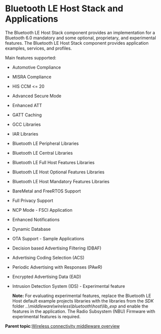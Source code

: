 # Bluetooth LE Host Stack and Applications

The Bluetooth LE Host Stack component provides an implementation for a Bluetooth 6.0 mandatory and some optional, proprietary, and experimental features. The Bluetooth LE Host Stack component provides application examples, services, and profiles.

Main features supported:

-   Automotive Compliance
-   MISRA Compliance
-   HIS CCM <= 20
-   Advanced Secure Mode
-   Enhanced ATT
-   GATT Caching
-   GCC Libraries
-   IAR Libraries
-   Bluetooth LE Peripheral Libraries
-   Bluetooth LE Central Libraries
-   Bluetooth LE Full Host Features Libraries
-   Bluetooth LE Host Optional Features Libraries
-   Bluetooth LE Host Mandatory Features Libraries
-   BareMetal and FreeRTOS Support
-   Full Privacy Support
-   NCP Mode - FSCI Application
-   Enhanced Notifications
-   Dynamic Database
-   OTA Support - Sample Applications
-   Decision based Advertising Filtering \(DBAF\)
-   Advertising Coding Selection \(ACS\)
-   Periodic Advertising with Responses \(PAwR)
-   Encrypted Advertising Data \(EAD\)
-   Intrusion Detection System \(IDS\) - Experimental feature

    **Note:** For evaluating experimental features, replace the Bluetooth LE Host default example projects libraries with the libraries from the *SDK* folder *..\\middleware\\wireless\\bluetooth\\host\\lib\_exp* and enable the features in the application. The Radio Subsystem \(NBU\) Firmware with experimental features is required.


**Parent topic:**[Wireless connectivity middleware overview](../topics/wireless_connectivity_middleware_overview.md)

